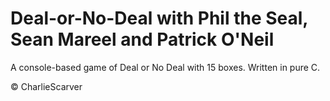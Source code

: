 # Deal-or-No-Deal with Phil the Seal, Sean Mareel and Patrick O'Neil

A console-based game of Deal or No Deal with 15 boxes.
Written in pure C.

© CharlieScarver
